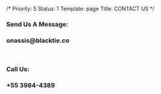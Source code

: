 /*
Priority: 5
Status: 1
Template: page
Title: CONTACT US
*/
<div class="col-lg-6">
	<h3><b>Send Us A Message:</b></h3>
	<h3>onassis@blacktie.co</h3>
	<br>
</div>

<div class="col-lg-6">	
	<h3><b>Call Us:</b></h3>
	<h3>+55 3984-4389</h3>
	<br>
</div>
